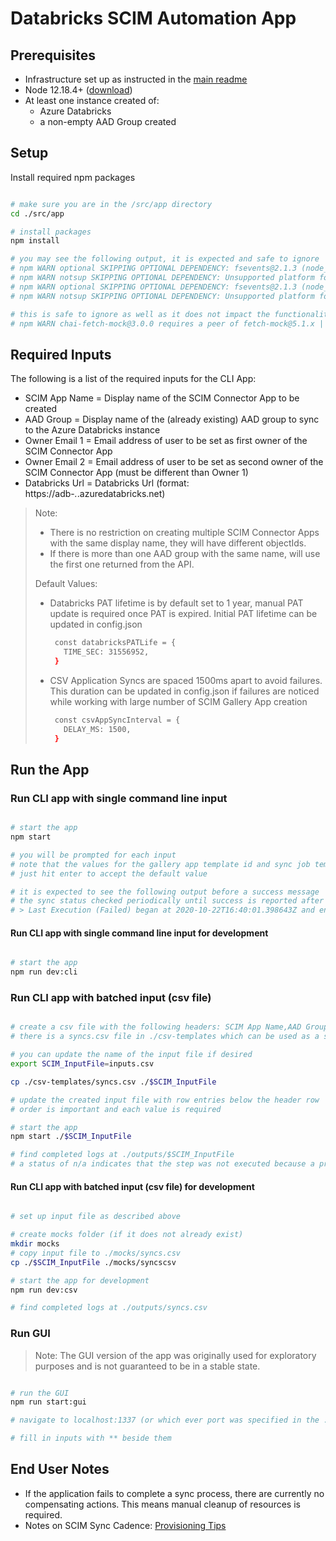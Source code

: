 # Databricks SCIM Automation App

## Prerequisites

- Infrastructure set up as instructed in the [main readme](../../README.md)
- Node 12.18.4+ ([download](https://nodejs.org/en/download/))
- At least one instance created of:
  - Azure Databricks
  - a non-empty AAD Group created

## Setup

Install required npm packages

```bash

# make sure you are in the /src/app directory
cd ./src/app

# install packages
npm install

# you may see the following output, it is expected and safe to ignore
# npm WARN optional SKIPPING OPTIONAL DEPENDENCY: fsevents@2.1.3 (node_modules/@databricks-scim-automation/graph/node_modules/fsevents)
# npm WARN notsup SKIPPING OPTIONAL DEPENDENCY: Unsupported platform for fsevents@2.1.3: wanted {"os":"darwin","arch":"any"} (current: {"os":"linux","arch":"x64"})
# npm WARN optional SKIPPING OPTIONAL DEPENDENCY: fsevents@2.1.3 (node_modules/fsevents):
# npm WARN notsup SKIPPING OPTIONAL DEPENDENCY: Unsupported platform for fsevents@2.1.3: wanted {"os":"darwin","arch":"any"} (current: {"os":"linux","arch":"x64"})

# this is safe to ignore as well as it does not impact the functionality of the unit tests
# npm WARN chai-fetch-mock@3.0.0 requires a peer of fetch-mock@5.1.x || 6.x but none is installed. You must install peer dependencies yourself.

```

## Required Inputs

The following is a list of the required inputs for the CLI App:

- SCIM App Name = Display name of the SCIM Connector App to be created
- AAD Group = Display name of the (already existing) AAD group to sync to the Azure Databricks instance
- Owner Email 1 = Email address of user to be set as first owner of the SCIM Connector App
- Owner Email 2 = Email address of user to be set as second owner of the SCIM Connector App (must be different than Owner 1)
- Databricks Url = Databricks Url (format: https://adb-*.*.azuredatabricks.net)

> Note:
>
> - There is no restriction on creating multiple SCIM Connector Apps with the same display name, they will have different objectIds.
> - If there is more than one AAD group with the same name, will use the first one returned from the API.
> 
> Default Values:
>
> - Databricks PAT lifetime is by default set to 1 year, manual PAT update is required once PAT is expired. Initial PAT lifetime can be updated in config.json 
>    ```bash
>     const databricksPATLife = {
>       TIME_SEC: 31556952,
>     }
>    ```
> - CSV Application Syncs are spaced 1500ms apart to avoid failures. This duration can be updated in config.json if failures are noticed while working with large number of SCIM Gallery App creation
>    ```bash
>     const csvAppSyncInterval = {
>       DELAY_MS: 1500,
>     }
>    ```

## Run the App

### Run CLI app with single command line input

```bash

# start the app
npm start

# you will be prompted for each input
# note that the values for the gallery app template id and sync job template id both default to values for Azure Databricks
# just hit enter to accept the default value

# it is expected to see the following output before a success message
# the sync status checked periodically until success is reported after sync completion
# > Last Execution (Failed) began at 2020-10-22T16:40:01.398643Z and ended at 2020-10-22T16:40:01.398643Z

```

#### Run CLI app with single command line input for development

```bash

# start the app
npm run dev:cli

```

### Run CLI app with batched input (csv file)

```bash

# create a csv file with the following headers: SCIM App Name,AAD Group,Owner Email 1,Owner Email 2,Databricks Url
# there is a syncs.csv file in ./csv-templates which can be used as a starting point

# you can update the name of the input file if desired
export SCIM_InputFile=inputs.csv

cp ./csv-templates/syncs.csv ./$SCIM_InputFile

# update the created input file with row entries below the header row
# order is important and each value is required

# start the app
npm start ./$SCIM_InputFile

# find completed logs at ./outputs/$SCIM_InputFile
# a status of n/a indicates that the step was not executed because a previous step in the sync failed

```

#### Run CLI app with batched input (csv file) for development

```bash

# set up input file as described above

# create mocks folder (if it does not already exist)
mkdir mocks
# copy input file to ./mocks/syncs.csv
cp ./$SCIM_InputFile ./mocks/syncscsv

# start the app for development
npm run dev:csv

# find completed logs at ./outputs/syncs.csv

```

### Run GUI

> Note: The GUI version of the app was originally used for exploratory purposes and is not guaranteed to be in a stable state.

```bash

# run the GUI
npm run start:gui

# navigate to localhost:1337 (or which ever port was specified in the .env file)

# fill in inputs with ** beside them

```

## End User Notes

- If the application fails to complete a sync process, there are currently no compensating actions. This means manual cleanup of resources is required.
- Notes on SCIM Sync Cadence: [Provisioning Tips](https://docs.microsoft.com/en-us/azure/databricks/administration-guide/users-groups/scim/aad#provisioning-tips)
